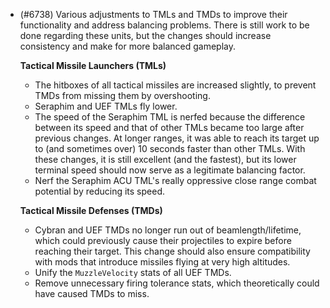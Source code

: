 - (#6738) Various adjustments to TMLs and TMDs to improve their functionality and address balancing problems. There is still work to be done regarding these units, but the changes should increase consistency and make for more balanced gameplay.

  **Tactical Missile Launchers (TMLs)**

    - The hitboxes of all tactical missiles are increased slightly, to prevent TMDs from missing them by overshooting.
    - Seraphim and UEF TMLs fly lower.
    - The speed of the Seraphim TML is nerfed because the difference between its speed and that of other TMLs became too large after previous changes. At longer ranges, it was able to reach its target up to (and sometimes over) 10 seconds faster than other TMLs. With these changes, it is still excellent (and the fastest), but its lower terminal speed should now serve as a legitimate balancing factor.
    - Nerf the Seraphim ACU TML's really oppressive close range combat potential by reducing its speed.


  **Tactical Missile Defenses (TMDs)**

    - Cybran and UEF TMDs no longer run out of beamlength/lifetime, which could previously cause their projectiles to expire before reaching their target. This change should also ensure compatibility with mods that introduce missiles flying at very high altitudes.
    - Unify the `MuzzleVelocity` stats of all UEF TMDs.
    - Remove unnecessary firing tolerance stats, which theoretically could have caused TMDs to miss.

